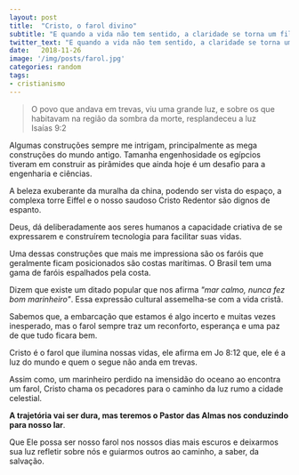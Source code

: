 ```yaml
---
layout: post
title:  "Cristo, o farol divino"
subtitle: "E quando a vida não tem sentido, a claridade se torna um filete de esperança e as trevas nos recobrem? Talvez, devemos olhar para o farol. Acompanhem esta reflexão e veja que Ele e nosso farol."
twitter_text: "E quando a vida não tem sentido, a claridade se torna um filete de esperança e as trevas nos recobrem? Talvez, devemos olhar para o farol."
date:   2018-11-26
image: '/img/posts/farol.jpg'
categories: random
tags:
- cristianismo
---
```


> O povo que andava em trevas, viu uma grande luz, e sobre os que habitavam na região da sombra da morte, resplandeceu a luz   Isaías 9:2

Algumas construções sempre me intrigam, principalmente as mega construções do mundo antigo. Tamanha engenhosidade os egípcios tiveram em construir as pirâmides que ainda hoje é um desafio para a engenharia e ciências.

A beleza exuberante da muralha da china, podendo ser vista do espaço, a complexa torre Eiffel e o nosso saudoso Cristo Redentor são dignos de espanto.

Deus, dá deliberadamente aos seres humanos a capacidade criativa de se expressarem e construírem tecnologia para facilitar suas vidas.

Uma dessas construções que mais me impressiona são os faróis que geralmente ficam posicionados são costas marítimas. O Brasil tem uma gama de faróis espalhados pela costa.

Dizem que existe um ditado popular que nos afirma *"mar calmo, nunca fez bom marinheiro"*. Essa expressão cultural assemelha-se com a vida cristã.

Sabemos que, a embarcação que estamos é algo incerto e muitas vezes inesperado, mas o farol sempre traz um reconforto, esperança e uma paz de que tudo ficara bem.

Cristo é o farol que ilumina nossas vidas, ele afirma em Jo 8:12 que, ele é a luz do mundo e quem o segue não anda em trevas.

Assim como, um marinheiro perdido na imensidão do oceano ao encontra um farol, Cristo chama os pecadores para o caminho da luz rumo a cidade celestial.

**A trajetória vai ser dura, mas teremos o Pastor das Almas nos conduzindo para nosso lar**.

Que Ele possa ser nosso farol nos nossos dias mais escuros e deixarmos sua luz refletir sobre nós e guiarmos outros ao caminho, a saber, da salvação.

